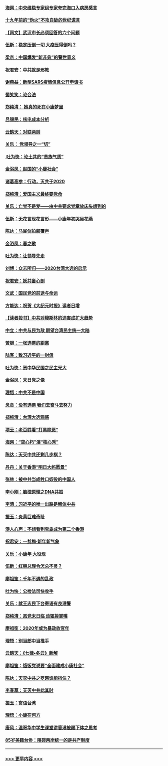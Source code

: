 #### [海网：中央维稳专家组专家夸完海口入病房感言](../pages/nsc993/n11815138.md?t=01231711) 
#### [十九年前的“伪火”不攻自破的世纪谎言](../pages/nsc993/n11813238.md?t=01231711) 
#### [【网文】武汉市长必须回答的六个问题](../pages/nsc993/n11813848.md?t=01231711) 
#### [伍新：稳定压倒一切 大疫压得倒吗？](../pages/nsc993/n11812634.md?t=01231711) 
#### [梁京：中国爆发“新非典”的警世意义](../pages/nsc993/n11812554.md?t=01231711) 
#### [祝君安：中共就是邪教](../pages/nsc993/n11812431.md?t=01231711) 
#### [谢燕益：新型SARS疫情信息公开申请书](../pages/nsc993/n11808840.md?t=01231711) 
#### [蜀笑笑：论合法](../pages/nsc993/n11808064.md?t=01231711) 
#### [郑纯清： 她真的死在小康梦里](../pages/nsc993/n11806623.md?t=01231711) 
#### [吕锡民：核电成本分析](../pages/nsc993/n11806284.md?t=01231711) 
#### [云鹤天：对联两则](../pages/nsc993/n11805957.md?t=01231711) 
#### [关乐： 党领导之一“切”](../pages/nsc993/n11804505.md?t=01231711) 
#### [ 吐为快：论土共的“贵族气质”](../pages/nsc993/n11804490.md?t=01231711) 
#### [金浴凤：赵国的“小康社会”](../pages/nsc993/n11804452.md?t=01231711) 
#### [诸葛高参：行动，灭共于2020](../pages/nsc993/n11804120.md?t=01231711) 
#### [郑纯清：爱国主义最终要党命](../pages/nsc993/n11802197.md?t=01231711) 
#### [关乐：亡党不是梦——由中共要求党章放床头想到的](../pages/nsc993/n11802156.md?t=01231711) 
#### [伍新：无花言现花言形——小康年初哭吴花燕](../pages/nsc993/n11800044.md?t=01231711) 
#### [陈达：马屁似拍颠覆声](../pages/nsc993/n11800010.md?t=01231711) 
#### [金浴凤：春之歌](../pages/nsc993/n11797687.md?t=01231711) 
#### [吐为快：让领导先走](../pages/nsc993/n11797512.md?t=01231711) 
#### [刘博：众志所归——2020台湾大选的启示](../pages/nsc993/n11796878.md?t=01231711) 
#### [祝君安：妖共畜心剖](../pages/nsc993/n11794273.md?t=01231711) 
#### [文武：国民党的前途与命运](../pages/nsc993/n11794198.md?t=01231711) 
#### [方能达：祝贺《大纪元时报》读者日增](../pages/nsc993/n11793807.md?t=01231711) 
#### [【读者投书】中共对穆斯林的迫害成扩大趋势](../pages/nsc993/n11791371.md?t=01231711) 
#### [中立：中共与民为敌 期望台湾民主统一大陆](../pages/nsc993/n11790392.md?t=01231711) 
#### [苦胆：一张选票的距离](../pages/nsc993/n11788914.md?t=01231711) 
#### [陆客：致习近平的一封信](../pages/nsc993/n11788867.md?t=01231711) 
#### [吐为快：贺中华民国之民主光大](../pages/nsc993/n11788618.md?t=01231711) 
#### [金浴凤：末日党之像](../pages/nsc993/n11787475.md?t=01231711) 
#### [理悟：中共不是中国](../pages/nsc993/n11787463.md?t=01231711) 
#### [念贲：没有选票  我们去奋斗去努力](../pages/nsc993/n11787398.md?t=01231711) 
#### [郑纯清：台湾大选观感](../pages/nsc993/n11786210.md?t=01231711) 
#### [项云：老百姓看“打黑除恶”](../pages/nsc993/n11785398.md?t=01231711) 
#### [海网：“空心朽”演“核心秀”](../pages/nsc993/n11783874.md?t=01231711) 
#### [陈达：天灭中共还剩几步棋？](../pages/nsc993/n11783719.md?t=01231711) 
#### [丹丹：关于香港“明日大屿愿景”](../pages/nsc993/n11783273.md?t=01231711) 
#### [张林：被中共当成牲口奴役的中国人](../pages/nsc993/n11782397.md?t=01231711) 
#### [李小刚：脑控原理之DNA共振](../pages/nsc993/n11780962.md?t=01231711) 
#### [李清：习近平的唯一出路是解体中共](../pages/nsc993/n11780866.md?t=01231711) 
#### [振玉：炎黄巨难奇耻](../pages/nsc993/n11779632.md?t=01231711) 
#### [港人心声：不想看到宝岛成为第二个香港](../pages/nsc993/n11778817.md?t=01231711) 
#### [祝君安：一剪梅‧新年新气象](../pages/nsc993/n11776340.md?t=01231711) 
#### [关乐：小康年 大役现](../pages/nsc993/n11774213.md?t=01231711) 
#### [伍新：红朝总理令怎总不灵？](../pages/nsc993/n11770813.md?t=01231711) 
#### [廖祖笙：千年不遇的乱政](../pages/nsc993/n11770373.md?t=01231711) 
#### [吐为快：公检法司快收手](../pages/nsc993/n11770359.md?t=01231711) 
#### [关乐：就王志民下台寄语有良港警](../pages/nsc993/n11769903.md?t=01231711) 
#### [郑纯清：恶党末日临 动辄挨掌嘴](../pages/nsc993/n11769356.md?t=01231711) 
#### [廖祖笙：2020年或为暴政收官年](../pages/nsc993/n11768216.md?t=01231711) 
#### [理悟：别当郎中当推手](../pages/nsc993/n11768243.md?t=01231711) 
#### [云鹤天：《七律▪冬云》新解](../pages/nsc993/n11768204.md?t=01231711) 
#### [廖祖笙：饿饭党说要“全面建成小康社会”](../pages/nsc993/n11767482.md?t=01231711) 
#### [陈达：天灭中共之罗网谁能挡住？](../pages/nsc993/n11767465.md?t=01231711) 
#### [李春草：天灭中共此其时](../pages/nsc993/n11767452.md?t=01231711) 
#### [振玉：寄语台湾](../pages/nsc993/n11767432.md?t=01231711) 
#### [理悟：小康在何方](../pages/nsc993/n11767394.md?t=01231711) 
#### [唐风：温哥华中学生课堂讲香港被踢下体之思考](../pages/nsc993/n11766848.md?t=01231711) 
#### [85岁美籍台侨：阻碍两岸统一的是共产制度](../pages/nsc993/n11765043.md?t=01231711) 

----
#### [ >>> 更早内容 <<< ](../indexes/nsc993-earlier.md)
